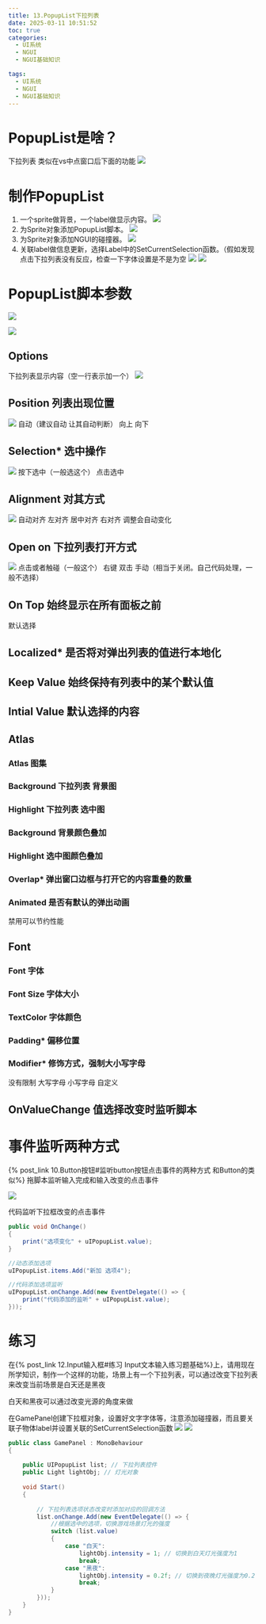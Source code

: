 ```yaml
---
title: 13.PopupList下拉列表
date: 2025-03-11 10:51:52
toc: true
categories:
  - UI系统
  - NGUI
  - NGUI基础知识

tags:
  - UI系统
  - NGUI
  - NGUI基础知识
---
```


# PopupList是啥？
下拉列表
类似在vs中点窗口后下面的功能
![](13.PopupList下拉列表/file-20250311105314425.png)

# 制作PopupList
1. 一个sprite做背景，一个label做显示内容。
   ![](13.PopupList下拉列表/file-20250311105612483.png)
2. 为Sprite对象添加PopupList脚本。
   ![](13.PopupList下拉列表/file-20250311105632926.png)
3. 为Sprite对象添加NGUI的碰撞器。
   ![](13.PopupList下拉列表/file-20250311105650485.png)
4. 关联label做信息更新，选择Label中的SetCurrentSelection函数。（假如发现点击下拉列表没有反应，检查一下字体设置是不是为空
   ![](13.PopupList下拉列表/file-20250311111334446.png)
   ![](13.PopupList下拉列表/file-20250311111358878.png)


# PopupList脚本参数

![](13.PopupList下拉列表/file-20250311110123800.png)

![](13.PopupList下拉列表/Popup%20List参数.png)


## Options
下拉列表显示内容（空一行表示加一个）
![](13.PopupList下拉列表/file-20250311110427600.png)

## Position 列表出现位置
![](13.PopupList下拉列表/file-20250311110856891.png)
自动（建议自动 让其自动判断）
向上
向下

## Selection* 选中操作
![](13.PopupList下拉列表/file-20250311110908268.png)
按下选中（一般选这个）
点击选中

## Alignment 对其方式
![](13.PopupList下拉列表/file-20250311111103480.png)
自动对齐
左对齐
居中对齐
右对齐
调整会自动变化

## Open on 下拉列表打开方式
![](13.PopupList下拉列表/file-20250311111111119.png)
点击或者触碰（一般这个） 
右键
双击
手动（相当于关闭。自己代码处理，一般不选择）

## On Top 始终显示在所有面板之前
默认选择

## Localized* 是否将对弹出列表的值进行本地化

## Keep Value 始终保持有列表中的某个默认值

## Intial Value 默认选择的内容

## Atlas

### Atlas 图集

### Background 下拉列表 背景图

### Highlight 下拉列表 选中图

### Background 背景颜色叠加

### Highlight 选中图颜色叠加

### Overlap* 弹出窗口边框与打开它的内容重叠的数量

### Animated 是否有默认的弹出动画
禁用可以节约性能

## Font

### Font 字体

### Font Size 字体大小

### TextColor 字体颜色

### Padding* 偏移位置

### Modifier* 修饰方式，强制大小写字母
没有限制
大写字母
小写字母
自定义

## OnValueChange 值选择改变时监听脚本

# 事件监听两种方式
{% post_link 10.Button按钮#监听button按钮点击事件的两种方式 和Button的类似%}
拖脚本监听输入完成和输入改变的点击事件

![](13.PopupList下拉列表/file-20250311111920407.png)



代码监听下拉框改变的点击事件
```cs
public void OnChange()
{
    print("选项变化" + uIPopupList.value);
}
```

```cs
//动态添加选项
uIPopupList.items.Add("新加 选项4");

//代码添加选项监听
uIPopupList.onChange.Add(new EventDelegate(() => {
    print("代码添加的监听" + uIPopupList.value);
}));
```

# 练习
在{% post_link 12.Input输入框#练习 Input文本输入练习题基础%}上，请用现在所学知识，制作一个这样的功能，场景上有一个下拉列表，可以通过改变下拉列表来改变当前场景是白天还是黑夜

白天和黑夜可以通过改变光源的角度来做

在GamePanel创建下拉框对象，设置好文字字体等，注意添加碰撞器，而且要关联子物体label并设置关联的SetCurrentSelection函数
![](13.PopupList下拉列表/file-20250311112711561.png)
![](13.PopupList下拉列表/file-20250311112825017.png)


```cs
public class GamePanel : MonoBehaviour
{
    
    public UIPopupList list; // 下拉列表控件
    public Light lightObj; // 灯光对象
    
    void Start()
    {
        
        // 下拉列表选项状态改变时添加对应的回调方法
        list.onChange.Add(new EventDelegate(() => {
            //根据选中的选项，切换游戏场景灯光的强度
            switch (list.value)
            {
                case "白天":
                    lightObj.intensity = 1; // 切换到白天灯光强度为1
                    break;
                case "黑夜":
                    lightObj.intensity = 0.2f; // 切换到夜晚灯光强度为0.2
                    break;
            }
        }));
    }
}
```